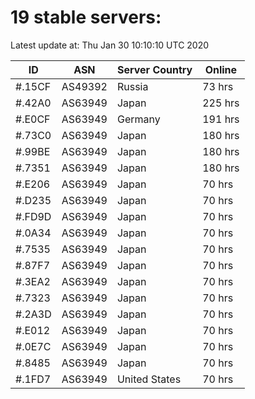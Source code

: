 # 19 stable servers:

Latest update at: Thu Jan 30 10:10:10 UTC 2020

| ID | ASN | Server Country | Online |
| -- | --- | -------------- | ------ |
| #.15CF | AS49392 | Russia | 73 hrs |
| #.42A0 | AS63949 | Japan | 225 hrs |
| #.E0CF | AS63949 | Germany | 191 hrs |
| #.73C0 | AS63949 | Japan | 180 hrs |
| #.99BE | AS63949 | Japan | 180 hrs |
| #.7351 | AS63949 | Japan | 180 hrs |
| #.E206 | AS63949 | Japan | 70 hrs |
| #.D235 | AS63949 | Japan | 70 hrs |
| #.FD9D | AS63949 | Japan | 70 hrs |
| #.0A34 | AS63949 | Japan | 70 hrs |
| #.7535 | AS63949 | Japan | 70 hrs |
| #.87F7 | AS63949 | Japan | 70 hrs |
| #.3EA2 | AS63949 | Japan | 70 hrs |
| #.7323 | AS63949 | Japan | 70 hrs |
| #.2A3D | AS63949 | Japan | 70 hrs |
| #.E012 | AS63949 | Japan | 70 hrs |
| #.0E7C | AS63949 | Japan | 70 hrs |
| #.8485 | AS63949 | Japan | 70 hrs |
| #.1FD7 | AS63949 | United States | 70 hrs |

